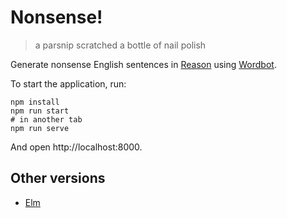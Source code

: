 # Nonsense!

> a parsnip scratched a bottle of nail polish

Generate nonsense English sentences in [Reason][reason] using
[Wordbot][wordbot].

To start the application, run:

```
npm install
npm run start
# in another tab
npm run serve
```

And open http://localhost:8000.

## Other versions

* [Elm](/elm/)

[reason]: https://reasonml.github.io
[wordbot]: https://noopschallenge.com/challenges/wordbot
